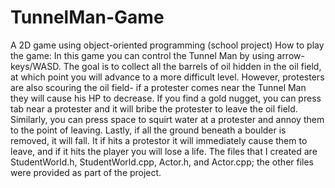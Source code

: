 # TunnelMan-Game
A 2D game using object-oriented programming (school project)
How to play the game:
In this game you can control the Tunnel Man by using arrow-keys/WASD. The goal is to collect all the barrels of oil hidden in the oil field, at which point you will advance to a more difficult level. However, protesters are also scouring the oil field- if a protester comes near the Tunnel Man they will cause his HP to decrease. If you find a gold nugget, you can press tab near a protester and it will bribe the protester to leave the oil field. Similarly, you can press space to squirt water at a protester and annoy them to the point of leaving. Lastly, if all the ground beneath a boulder is removed, it will fall. It if hits a protestor it will immediately cause them to leave, and if it hits the player you will lose a life. 
The files that I created are StudentWorld.h, StudentWorld.cpp, Actor.h, and Actor.cpp; the other files were provided as part of the project. 
